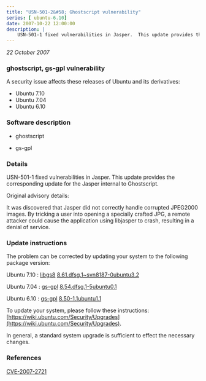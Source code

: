 ```yaml
---
title: "USN-501-2&#58; Ghostscript vulnerability"
series: [ ubuntu-6.10]
date: 2007-10-22 12:00:00
description: |
    USN-501-1 fixed vulnerabilities in Jasper.  This update provides the corresponding update for the Jasper internal to Ghostscript.
--- 
```

 
 

*22 October 2007*

### ghostscript, gs-gpl vulnerability

A security issue affects these releases of Ubuntu and its derivatives:

* Ubuntu 7.10
* Ubuntu 7.04
* Ubuntu 6.10

### Software description

* ghostscript 

* gs-gpl 

### Details

USN-501-1 fixed vulnerabilities in Jasper. This update provides the corresponding update for the Jasper internal to Ghostscript.

Original advisory details:

 It was discovered that Jasper did not correctly handle corrupted JPEG2000 images. By tricking a user into opening a specially crafted JPG, a remote attacker could cause the application using libjasper to crash, resulting in a denial of service. 

### Update instructions

The problem can be corrected by updating your system to the following package version:

Ubuntu 7.10
 : [libgs8](https://launchpad.net/ubuntu/+source/ghostscript) <span> [8.61.dfsg.1~svn8187-0ubuntu3.2](https://launchpad.net/ubuntu/+source/ghostscript/8.61.dfsg.1~svn8187-0ubuntu3.2) </span> 

Ubuntu 7.04
 : [gs-gpl](https://launchpad.net/ubuntu/+source/gs-gpl) <span> [8.54.dfsg.1-5ubuntu0.1](https://launchpad.net/ubuntu/+source/gs-gpl/8.54.dfsg.1-5ubuntu0.1) </span> 

Ubuntu 6.10
 : [gs-gpl](https://launchpad.net/ubuntu/+source/gs-gpl) <span> [8.50-1.1ubuntu1.1](https://launchpad.net/ubuntu/+source/gs-gpl/8.50-1.1ubuntu1.1) </span> 

To update your system, please follow these instructions: [https://wiki.ubuntu.com/Security/Upgrades](https://wiki.ubuntu.com/Security/Upgrades).

In general, a standard system upgrade is sufficient to effect the necessary changes. 

### References

 
 [CVE-2007-2721](http://people.ubuntu.com/~ubuntu-security/cve/CVE-2007-2721)
 

